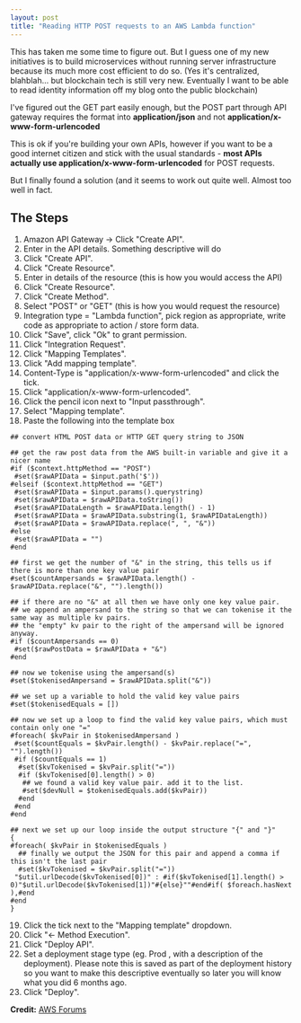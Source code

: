 ```yaml
---
layout: post
title: "Reading HTTP POST requests to an AWS Lambda function"
---
```


This has taken me some time to figure out. But I guess one of my new initiatives is to build microservices without running server infrastructure because its much more cost efficient to do so. (Yes it's centralized, blahblah... but blockchain tech is still very new. Eventually I want to be able to read identity information off my blog onto the public blockchain)

I've figured out the GET part easily enough, but the POST part through API gateway requires the format into **application/json** and not **application/x-www-form-urlencoded**

This is ok if you're building your own APIs, however if you want to be a good internet citizen and stick with the usual standards - **most APIs actually use application/x-www-form-urlencoded** for POST requests.

But I finally found a solution (and it seems to work out quite well. Almost too well in fact.

## The Steps

1. Amazon API Gateway -> Click "Create API".
2. Enter in the API details. Something descriptive will do
3. Click "Create API".
4. Click "Create Resource".
5. Enter in details of the resource (this is how you would access the API)
6. Click "Create Resource".
7. Click "Create Method".
8. Select "POST" or "GET" (this is how you would request the resource)
9. Integration type = "Lambda function", pick region as appropriate, write code as appropriate to action / store form data.
10. Click "Save", click "Ok" to grant permission.
11. Click "Integration Request".
12. Click "Mapping Templates".
13. Click "Add mapping template".
14. Content-Type is "application/x-www-form-urlencoded" and click the tick.
15. Click "application/x-www-form-urlencoded".
16. Click the pencil icon next to "Input passthrough".
17. Select "Mapping template".
18. Paste the following into the template box

```code
## convert HTML POST data or HTTP GET query string to JSON
 
## get the raw post data from the AWS built-in variable and give it a nicer name
#if ($context.httpMethod == "POST")
 #set($rawAPIData = $input.path('$'))
#elseif ($context.httpMethod == "GET")
 #set($rawAPIData = $input.params().querystring)
 #set($rawAPIData = $rawAPIData.toString())
 #set($rawAPIDataLength = $rawAPIData.length() - 1)
 #set($rawAPIData = $rawAPIData.substring(1, $rawAPIDataLength))
 #set($rawAPIData = $rawAPIData.replace(", ", "&"))
#else
 #set($rawAPIData = "")
#end
 
## first we get the number of "&" in the string, this tells us if there is more than one key value pair
#set($countAmpersands = $rawAPIData.length() - $rawAPIData.replace("&", "").length())
 
## if there are no "&" at all then we have only one key value pair.
## we append an ampersand to the string so that we can tokenise it the same way as multiple kv pairs.
## the "empty" kv pair to the right of the ampersand will be ignored anyway.
#if ($countAmpersands == 0)
 #set($rawPostData = $rawAPIData + "&")
#end
 
## now we tokenise using the ampersand(s)
#set($tokenisedAmpersand = $rawAPIData.split("&"))
 
## we set up a variable to hold the valid key value pairs
#set($tokenisedEquals = [])
 
## now we set up a loop to find the valid key value pairs, which must contain only one "="
#foreach( $kvPair in $tokenisedAmpersand )
 #set($countEquals = $kvPair.length() - $kvPair.replace("=", "").length())
 #if ($countEquals == 1)
  #set($kvTokenised = $kvPair.split("="))
  #if ($kvTokenised[0].length() > 0)
   ## we found a valid key value pair. add it to the list.
   #set($devNull = $tokenisedEquals.add($kvPair))
  #end
 #end
#end
 
## next we set up our loop inside the output structure "{" and "}"
{
#foreach( $kvPair in $tokenisedEquals )
  ## finally we output the JSON for this pair and append a comma if this isn't the last pair
  #set($kvTokenised = $kvPair.split("="))
 "$util.urlDecode($kvTokenised[0])" : #if($kvTokenised[1].length() > 0)"$util.urlDecode($kvTokenised[1])"#{else}""#end#if( $foreach.hasNext ),#end
#end
}
```
19. Click the tick next to the "Mapping template" dropdown.
20. Click "<- Method Execution".
21. Click "Deploy API".
22. Set a deployment stage type (eg. Prod , with a description of the deployment). Please note this is saved as part of the deployment history so you want to make this descriptive eventually so later you will know what you did 6 months ago.
23. Click "Deploy".

**Credit:** [AWS Forums](https://forums.aws.amazon.com/thread.jspa?messageID=673012&tstart=0#673012)
